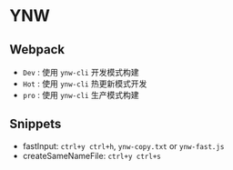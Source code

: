 # YNW

## Webpack

- `Dev` : 使用 `ynw-cli` 开发模式构建
- `Hot` : 使用 `ynw-cli` 热更新模式开发
- `pro` : 使用 `ynw-cli` 生产模式构建

## Snippets

- fastInput: `ctrl+y ctrl+h`, `ynw-copy.txt` or `ynw-fast.js`
- createSameNameFile: `ctrl+y ctrl+s`
